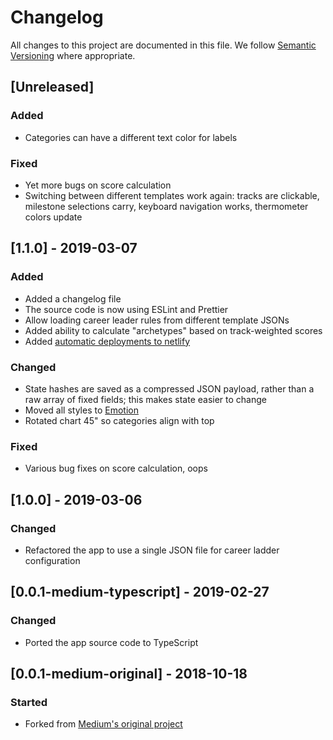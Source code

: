 # Changelog

All changes to this project are documented in this file. We follow [Semantic Versioning](https://semver.org/spec/v2.0.0.html) where appropriate.

## [Unreleased]

### Added

- Categories can have a different text color for labels

### Fixed

- Yet more bugs on score calculation
- Switching between different templates work again: tracks are clickable, milestone selections carry, keyboard navigation works, thermometer colors update

## [1.1.0] - 2019-03-07

### Added

- Added a changelog file
- The source code is now using ESLint and Prettier
- Allow loading career leader rules from different template JSONs
- Added ability to calculate "archetypes" based on track-weighted scores
- Added [automatic deployments to netlify](https://zeh-snowflake.netlify.com/)

### Changed

- State hashes are saved as a compressed JSON payload, rather than a raw array of fixed fields; this makes state easier to change
- Moved all styles to [Emotion](https://emotion.sh/docs/object-styles)
- Rotated chart 45" so categories align with top

### Fixed

- Various bug fixes on score calculation, oops

## [1.0.0] - 2019-03-06

### Changed

- Refactored the app to use a single JSON file for career ladder configuration

## [0.0.1-medium-typescript] - 2019-02-27

### Changed

- Ported the app source code to TypeScript

## [0.0.1-medium-original] - 2018-10-18

### Started

- Forked from [Medium's original project](https://github.com/Medium/snowflake)
